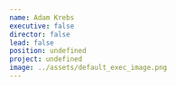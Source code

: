```yaml
---
name: Adam Krebs
executive: false
director: false
lead: false
position: undefined
project: undefined
image: ../assets/default_exec_image.png
---
```

